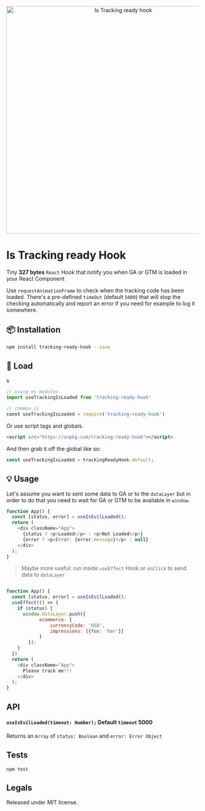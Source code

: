 <p align="center">
  <img src="https://i.ibb.co/xXcKJnn/mobik.jpg" width="597" alt="Is Tracking ready hook">
</p>

# Is Tracking ready Hook

Tiny **327 bytes** `React` Hook that notify you when GA or GTM is loaded in your React Component

Use `requestAnimationFrame` to check when the tracking code has been loaded. There's a pre-defined `timeOut` (default `5000`) that will stop the checking automatically and report an error if you need for example to log it somewhere.

## :package: Installation

```bash
npm install tracking-ready-hook --save
```

## :rocket: Load
s
```js
// using es modules
import useTrackingIsLoaded from 'tracking-ready-hook'

// common.js
const useTrackingIsLoaded = require('tracking-ready-hook')

```

Or use script tags and globals.

```html
<script src="https://unpkg.com/tracking-ready-hook"></script>
```

And then grab it off the global like so:

```js
const useTrackingIsLoaded = trackingReadyHook.default;
```

## :bulb: Usage

Let's assume you want to sent some data to GA or to the `dataLayer` but in order to do that you need to wait for GA or GTM to be available in `window`.

```javascript
function App() {
  const [status, error] = useIsEvilLoaded();
  return (
    <div className="App">
      {status ? <p>Loaded</p> : <p>Not Loaded</p>}
      {error ? <p>Error: {error.message}</p> : null}
    </div>
  );
}
```

> Maybe more useful: run inside `useEffect` Hook or `onClick` to send data to `dataLayer`

```javascript

function App() {
  const [status, error] = useIsEvilLoaded();
  useEffect(() => {
    if (status) {
      window.dataLayer.push({
			ecommerce: {
				currencyCode: 'USD',
				impressions: [{foo: 'bar'}]
			}
		});
    }
  })
  return (
    <div className="App">
      Please track me!!!
    </div>
  );
}

```

## API

#### `useIsEvilLoaded(timeout: Number);` Default `timeout` 5000

Returns an `Array` of `status: Boolean` and `error: Error Object`

## Tests

`npm test`

## Legals

Released under MIT license.